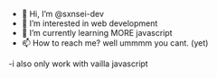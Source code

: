 - 👋 Hi, I’m @sxnsei-dev
- 👀 I’m interested in web development
- 🌱 I’m currently learning MORE javascript
- 📫 How to reach me? well ummmm you cant. (yet)

-i also only work with vailla javascript

<!---
sxnsei-dev/sxnsei-dev is a ✨ special ✨ repository because its `README.md` (this file) appears on your GitHub profile.
You can click the Preview link to take a look at your changes.
--->
